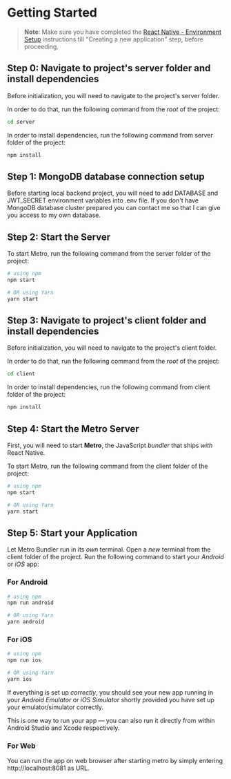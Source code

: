 # Getting Started

>**Note**: Make sure you have completed the [React Native - Environment Setup](https://reactnative.dev/docs/environment-setup) instructions till "Creating a new application" step, before proceeding.

## Step 0: Navigate to project's server folder and install dependencies

Before initialization, you will need to navigate to the project's server folder.

In order to do that, run the following command from the _root_ of the project:

```bash
cd server
```

In order to install dependencies, run the following command from server folder of the project:

```bash
npm install
```

## Step 1: MongoDB database connection setup

Before starting local backend project, you will need to add DATABASE and JWT_SECRET environment variables into .env file. If you don't have MongoDB database cluster prepared you can contact me so that I can give you access to my own database.

## Step 2: Start the Server

To start Metro, run the following command from the server folder of the project:

```bash
# using npm
npm start

# OR using Yarn
yarn start
```

## Step 3: Navigate to project's client folder and install dependencies

Before initialization, you will need to navigate to the project's client folder.

In order to do that, run the following command from the _root_ of the project:

```bash
cd client
```

In order to install dependencies, run the following command from client folder of the project:

```bash
npm install
```

## Step 4: Start the Metro Server

First, you will need to start **Metro**, the JavaScript _bundler_ that ships _with_ React Native.

To start Metro, run the following command from the client folder of the project:

```bash
# using npm
npm start

# OR using Yarn
yarn start
```

## Step 5: Start your Application

Let Metro Bundler run in its _own_ terminal. Open a _new_ terminal from the client folder of the project. Run the following command to start your _Android_ or _iOS_ app:

### For Android

```bash
# using npm
npm run android

# OR using Yarn
yarn android
```

### For iOS

```bash
# using npm
npm run ios

# OR using Yarn
yarn ios
```

If everything is set up _correctly_, you should see your new app running in your _Android Emulator_ or _iOS Simulator_ shortly provided you have set up your emulator/simulator correctly.

This is one way to run your app — you can also run it directly from within Android Studio and Xcode respectively.

### For Web

You can run the app on web browser after starting metro by simply entering http://localhost:8081 as URL.